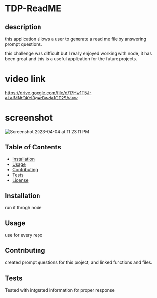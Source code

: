 # TDP-ReadME

## description 
this application allows a user to generate a read me file by answering prompt questions.

this challenge was difficult but I really enjoyed working with node, it has been great and this is a useful application for the future projects.

# video link 
https://drive.google.com/file/d/17Hw1T5J-eLeIMNtQKxI8gArBwde1QE25/view

# screenshot 

![Screenshot 2023-04-04 at 11 23 11 PM](https://user-images.githubusercontent.com/118129483/229980594-7766d967-8747-4516-a3c1-766cd7928034.png)

  ## Table of Contents
  
  - [Installation](#installation)
  - [Usage](#usage)
  - [Contributing](#contributing)
  - [Tests](#tests)
  - [License](#license)
  
  ## Installation
  
  run it throgh node
  
  ## Usage
  
  use for every repo
  
  ## Contributing
  
  created prompt questions for this project, and linked functions and files. 
  
  ## Tests
  
  Tested with intgrated information for proper response